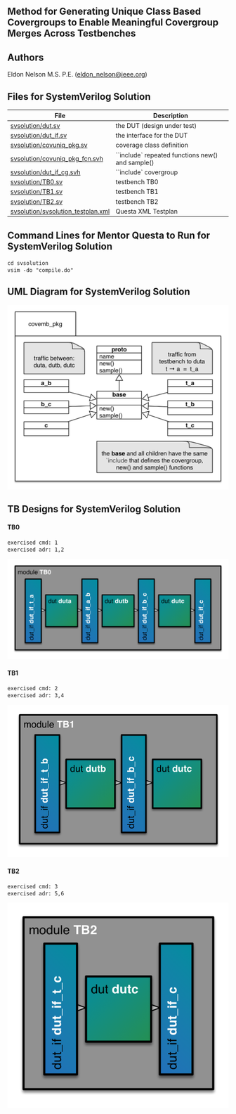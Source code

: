## Method for Generating Unique Class Based Covergroups to Enable Meaningful Covergroup Merges Across Testbenches

## Authors

Eldon Nelson M.S. P.E. (eldon_nelson@ieee.org)

## Files for SystemVerilog Solution
| File                                                                    | Description |
| ---------------------------------                                       | ----------- |
|[svsolution/dut.sv](svsolution/dut.sv)                                   | the DUT (design under test) |
|[svsolution/dut_if.sv](svsolution/dut_if.sv)                             | the interface for the DUT |
|[svsolution/covuniq_pkg.sv](svsolution/covuniq_pkg.sv)                   | coverage class definition |
|[svsolution/covuniq_pkg_fcn.svh](svsolution/covuniq_pkg_fcn.svh)         | ``include` repeated functions new() and sample() |
|[svsolution/dut_if_cg.svh](svsolution/dut_if_cg.svh)                     | ``include` covergroup |
|[svsolution/TB0.sv](svsolution/TB0.sv)                                   | testbench TB0 |
|[svsolution/TB1.sv](svsolution/TB1.sv)                                   | testbench TB1 |
|[svsolution/TB2.sv](svsolution/TB2.sv)                                   | testbench TB2 |
|[svsolution/svsolution_testplan.xml](svsolution/svsolution_testplan.xml) | Questa XML Testplan |

## Command Lines for Mentor Questa to Run for SystemVerilog Solution
```shell
cd svsolution
vsim -do "compile.do"
```

## UML Diagram for SystemVerilog Solution

![UML Diagram for SystemVerilog Solution](svsolution/img/covuniq_pkg.png)

## TB Designs for SystemVerilog Solution

#### TB0

```
exercised cmd: 1
exercised adr: 1,2
```

![TB0](svsolution/img/TB0.png)

#### TB1

```
exercised cmd: 2
exercised adr: 3,4
```

![TB1](svsolution/img/TB1.png)

#### TB2

```
exercised cmd: 3
exercised adr: 5,6
```

![TB2](svsolution/img/TB2.png)
